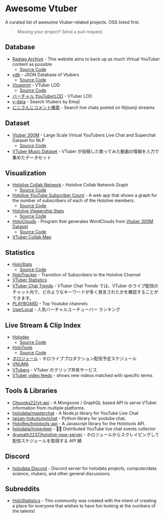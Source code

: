 # Awesome Vtuber

A curated list of awesome Vtuber-related projects. OSS listed first.

> Missing your project? Send a pull-request.

## Database

- [Ragtag Archive](https://archive.ragtag.moe/) - This website aims to back up as much Virtual YouTuber content as possible
  - [Source Code](https://gitlab.com/aonahara/archive-browser)
- [vdb](https://vdb.vtbs.moe/) - JSON Database of Vtubers
  - [Source Code](https://github.com/dd-center/vdb)
- [Vlueprint](https://vlueprint.org/) - VTuber LOD
  - [Source Code](https://github.com/vlueprint/vlueprint)
- [バーチャル YouTuberLOD](https://mdlab.slis.tsukuba.ac.jp/lodc2018/vtuber/) - VTuber LOD
- [v-data](https://v-data.info/) - Search Vtubers by Emoji
- [にじさんじコメント検索](https://comment2434.com/comment/) - Search live chats posted on Nijisanji streams

## Dataset

- [Vtuber 300M](https://www.kaggle.com/uetchy/vtuber-livechat) - Large Scale Virtual YouTubers Live Chat and Superchat Dataset for NLP
  - [Source Code](https://github.com/holodata/vtuber-livechat-dataset)
- [VTuber Music Dataset](https://github.com/yameholo/VTuber-music-dataset) - VTuber が投稿した歌ってみた動画の情報を人力で集めたデータセット

## Visualization

- [Hololive Collab Network](https://thennal10.github.io/hololive-collabs/) - Hololive Collab Network Graph
  - [Source Code](https://github.com/thennal10/hololive-collabs)
- [Hololive YouTube Subscriber Count](https://hololiveyoutubesubscribercount.vercel.app/) - A web app that shows a graph for the number of subscribers of each of the Hololive members.
  - [Source Code](https://github.com/DreamWithNokz/hololive-youtube-subscriber-count)
- [Hololive Viewership Stats](http://jefftao.com/hodllive/#/subs/value)
  - [Source Code](https://github.com/Speculative/hodllive)
- [HoloClouds](https://www.reddit.com/r/Hololive/comments/obzwfr/kiryu_cocoshaped_wordcloud_made_out_of_the_30k/) - Program that generates WordClouds from [Vtuber 300M Dataset](https://www.kaggle.com/uetchy/vtuber-livechat)
  - [Source Code](https://github.com/Yagato/HoloClouds)
- [VTuber Collab Map](https://vchama.xyz/)

## Statistics

- [HoloStats](https://holo.poi.cat/youtube-channel)
  - [Source Code](https://github.com/PoiScript/HoloStats)
- [HoloTracker](https://trackholo.live/en/) - Transition of Subscribers to the Hololive Channel
- [VTuber Statistics](https://vchama.xyz/stats)
- [VTuber Chat Trends](https://www.vtuber-ct.net) - VTuber Chat Trends では、VTuber のライブ配信のチャット内で、どのようなキーワードが多く発言されたかを確認することができます。
- [PLAYBOARD](https://playboard.co) - Top Youtube channels
- [UserLocal](https://virtual-youtuber.userlocal.jp/document/ranking) - 人気バーチャルユーチューバー ランキング

## Live Stream & Clip Index

- [Holodex](https://holodex.net/)
  - [Source Code](https://github.com/HolodexNet/Holodex)
- [HoloTools](https://hololive.jetri.co/#/)
  - [Source Code](https://github.com/holofans/holoapi)
- [ホロジュール](https://schedule.hololive.tv/) - ホロライブプロダクション配信予定スケジュール
- [VNUMA](https://vnuma.net/)
- [VTubers](https://vtubers.love/) - VTuber のクリップ共有サービス
- [VTuber video feeds](https://vchama.xyz/feeds) - shows new videos matched with specific terms

## Tools & Libraries

- [Choooks22/vt-api](https://github.com/Choooks22/vt-api) - A Mongoose / GraphQL based API to serve VTuber information from multiple platforms.
- [holodata/masterchat](https://github.com/holodata/masterchat) - A Node.js library for YouTube Live Chat
- [taizan-hokuto/pytchat](https://github.com/taizan-hokuto/pytchat) - Python library for youtube chat.
- [HoloRes/holotools-api](https://github.com/HoloRes/holotools-api) - A Javascript library for the Holotools API.
- [holodata/honeybee](https://github.com/holodata/honeybee) - 🍯🐝 Distributed YouTube live chat events collector
- [drumath2237/hololive-now-server](https://github.com/drumath2237/hololive-now-server) - ホロジュールからスクレイピングして配信スケジュールを取得する API 鯖

## Discord

- [holodata Discord](https://holodata.org/discord) - Discord server for holodata projects, computer/data science, vtubers, and other general discussions.

## Subreddits

- [HoloStatistics](https://www.reddit.com/r/HoloStatistics/) - This community was created with the intent of creating a place for everyone that wishes to have fun looking at the numbers of the talents!
